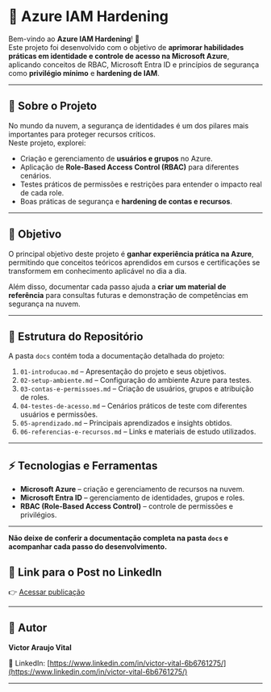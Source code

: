 # 🔐 Azure IAM Hardening

Bem-vindo ao **Azure IAM Hardening**! 🚀  
Este projeto foi desenvolvido com o objetivo de **aprimorar habilidades práticas em identidade e controle de acesso na Microsoft Azure**, aplicando conceitos de RBAC, Microsoft Entra ID e princípios de segurança como **privilégio mínimo** e **hardening de IAM**.

---

## 🌟 Sobre o Projeto

No mundo da nuvem, a segurança de identidades é um dos pilares mais importantes para proteger recursos críticos.  
Neste projeto, explorei:

- Criação e gerenciamento de **usuários e grupos** no Azure.  
- Aplicação de **Role-Based Access Control (RBAC)** para diferentes cenários.  
- Testes práticos de permissões e restrições para entender o impacto real de cada role.  
- Boas práticas de segurança e **hardening de contas e recursos**.  

---

## 🎯 Objetivo

O principal objetivo deste projeto é **ganhar experiência prática na Azure**, permitindo que conceitos teóricos aprendidos em cursos e certificações se transformem em conhecimento aplicável no dia a dia.  

Além disso, documentar cada passo ajuda a **criar um material de referência** para consultas futuras e demonstração de competências em segurança na nuvem.

---

## 📂 Estrutura do Repositório

A pasta `docs` contém toda a documentação detalhada do projeto:

1. `01-introducao.md` – Apresentação do projeto e seus objetivos.  
2. `02-setup-ambiente.md` – Configuração do ambiente Azure para testes.  
3. `03-contas-e-permissoes.md` – Criação de usuários, grupos e atribuição de roles.  
4. `04-testes-de-acesso.md` – Cenários práticos de teste com diferentes usuários e permissões.  
5. `05-aprendizado.md` – Principais aprendizados e insights obtidos.  
6. `06-referencias-e-recursos.md` – Links e materiais de estudo utilizados.

---

## ⚡ Tecnologias e Ferramentas

- **Microsoft Azure** – criação e gerenciamento de recursos na nuvem.  
- **Microsoft Entra ID** – gerenciamento de identidades, grupos e roles.  
- **RBAC (Role-Based Access Control)** – controle de permissões e privilégios.  

---

**Não deixe de conferir a documentação completa na pasta `docs` e acompanhar cada passo do desenvolvimento.**  

## 📎 Link para o Post no LinkedIn

👉 [Acessar publicação]() 

---

## 👤 Autor

**Victor Araujo Vital**  

📌 LinkedIn: [https://www.linkedin.com/in/victor-vital-6b6761275/](https://www.linkedin.com/in/victor-vital-6b6761275/)

---